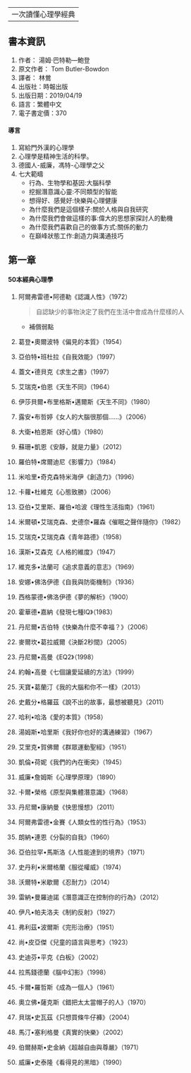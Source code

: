 <table>
    <tr>
        <td>一次讀懂心理學經典</td>
    </tr>
</table>

## 書本資訊
1.  作者： 湯姆‧巴特勒—鮑登
2.  原文作者： Tom Butler-Bowdon
3.  譯者： 林鶯
4.  出版社：時報出版
5.  出版日期：2019/04/19
6.  語言：繁體中文
7.  電子書定價：370

#### 導言
1.  寫給門外漢的心理學
2.  心理學是精神生活的科學。
3.  德國人-威廉，馮特-心理學之父
4.  七大範疇
    + 行為、生物學和基因:大腦科學
    + 挖掘潛意識心靈:不同類型的智能
    + 想得好、感覺好:快樂與心理健康
    + 為什麼我們是這個樣子:關於人格與自我研究
    + 為什麼我們會做這樣的事:偉大的思想家探討人的動機
    + 為什麼我們喜歡自己的做事方式:關係的動力
    + 在巔峰狀態工作:創造力與溝通技巧

## 第一章 
#### 50本經典心理學
1.  阿爾弗雷德•阿德勒《認識人性》（1972）
    > 自認缺少的事物決定了我們在生活中會成為什麼樣的人
    
    + 補償弱點
2.  葛登•奧爾波特《偏見的本質》（1954）
3.  亞伯特•班杜拉《自我效能》（1997）
4.  蓋文•德貝克《求生之書》（1997）
5.  艾瑞克•伯恩《天生不同》（1964）
6.  伊莎貝爾•布里格斯•邁爾斯《天生不同》（1980）
7.  露安•布哲婷《女人的大腦很那個……》（2006）
8.  大衛•柏恩斯《好心情》（1980）
9.  蘇珊•凱恩《安靜，就是力量》（2012）
10. 羅伯特•席爾迪尼《影響力》（1984）
11. 米哈里•奇克森特米海伊《創造力》（1996）
12. 卡蘿•杜維克《心態致勝》（2006）
13. 亞伯•艾里斯、羅伯•哈波《理性生活指南》（1961）
14. 米爾頓•艾瑞克森、史德奈•羅森《催眠之聲伴隨你》（1982）
15. 艾瑞克•艾瑞克森《青年路德》（1958）
16. 漢斯•艾森克《人格的維度》（1947）
17. 維克多•法蘭可《追求意義的意志》（1969）
18. 安娜•佛洛伊德《自我與防衛機制》（1936）
19. 西格蒙德•佛洛伊德《夢的解析》（1900）
20. 霍華德•嘉納《發現七種IQ》（1983）
21. 丹尼爾•吉伯特《快樂為什麼不幸福？》（2006）
22. 麥爾坎•葛拉威爾《決斷2秒間》（2005）
23. 丹尼爾•高曼《EQ2》（1998）
24. 約翰•高曼《七個讓愛延續的方法》（1999）
25. 天寶•葛蘭汀《我的大腦和你不一樣》（2013）
26. 史戴分•格羅茲《說不出的故事，最想被聽見》（2011）
27. 哈利•哈洛《愛的本質》（1958）
28. 湯姆斯•哈里斯《我好你也好的溝通練習》（1967）
29. 艾里克•賀佛爾《群眾運動聖經》（1951）
30. 凱倫•荷妮《我們的內在衝突》（1945）
31. 威廉•詹姆斯《心理學原理》（1890）
32. 卡爾•榮格《原型與集體潛意識》（1968）
33. 丹尼爾•康納曼《快思慢想》（2011）
34. 阿爾弗雷德•金賽《人類女性的性行為》（1953）
35. 朗納•連恩《分裂的自我》（1960）
36. 亞伯拉罕•馬斯洛《人性能達到的境界》（1971）
37. 史丹利•米爾格蘭《服從權威》（1974）
38. 沃爾特•米歇爾《忍耐力》（2014）
39. 雷納•曼羅迪諾《潛意識正在控制你的行為》（2012）
40. 伊凡•帕夫洛夫《制約反射》（1927）
41. 弗利茲•波爾斯《完形治療》（1951）
42. 尚•皮亞傑《兒童的語言與思考》（1923）
43. 史迪芬•平克《白板》（2002）
44. 拉馬錢德蘭《腦中幻影》（1998）
45. 卡爾•羅哲斯《成為一個人》（1961）
46. 奧立佛•薩克斯《錯把太太當帽子的人》（1970）
47. 貝瑞•史瓦茲《只想買條牛仔褲》（2004）
48. 馬汀•塞利格曼《真實的快樂》（2002）
49. 伯爾赫斯•史金納《超越自由與尊嚴》（1971）
50. 威廉•史泰隆《看得見的黑暗》（1990）
